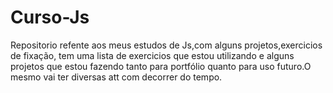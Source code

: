 # Curso-Js
Repositorio refente aos meus estudos de Js,com alguns projetos,exercicios de fixação,
tem uma lista de exercicios que estou utilizando e alguns projetos que estou fazendo
tanto para portfólio quanto para uso futuro.O mesmo vai ter diversas att com decorrer
do tempo.
